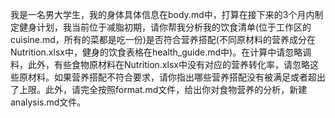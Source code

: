 我是一名男大学生，我的身体具体信息在body.md中，打算在接下来的3个月内制定健身计划，我当前位于减脂初期，请你帮我分析我的饮食清单(位于工作区的cuisine.md，所有的菜都是吃一份)是否符合营养搭配(不同原材料的营养成分在Nutrition.xlsx中，健身的饮食表格在health_guide.md中)。在计算中请忽略调料，此外，有些食物原材料在Nutrition.xlsx中没有对应的营养转化率，请忽略这些原材料。如果营养搭配不符合要求，请你指出哪些营养搭配没有被满足或者超出了上限。此外，请完全按照format.md文件，给出你对食物营养的分析，新建analysis.md文件。